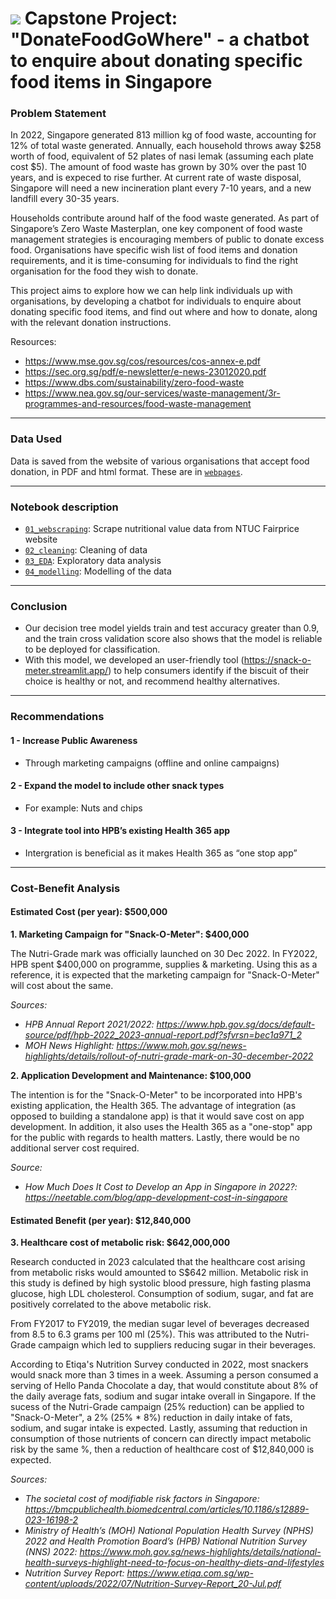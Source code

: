 # ![](https://ga-dash.s3.amazonaws.com/production/assets/logo-9f88ae6c9c3871690e33280fcf557f33.png) Capstone Project: "DonateFoodGoWhere" - a chatbot to enquire about donating specific food items in Singapore

### Problem Statement

In 2022, Singapore generated 813 million kg of food waste, accounting for 12% of total waste generated. Annually, each household throws away $258 worth of food, equivalent of 52 plates of nasi lemak (assuming each plate cost $5). The amount of food waste has grown by 30% over the past 10 years, and is expeced to rise further. At current rate of waste disposal, Singapore will need a new incineration plant every 7-10 years, and a new landfill every 30-35 years.

Households contribute around half of the food waste generated. As part of Singapore’s Zero Waste Masterplan, one key component of food waste management strategies is encouraging members of public to donate excess food. Organisations have specific wish list of food items and donation requirements, and it is time-consuming for individuals to find the right organisation for the food they wish to donate.

This project aims to explore how we can help link individuals up with organisations, by developing a chatbot for individuals to enquire about donating specific food items, and find out where and how to donate, along with the relevant donation instructions.

Resources:
- https://www.mse.gov.sg/cos/resources/cos-annex-e.pdf
- https://sec.org.sg/pdf/e-newsletter/e-news-23012020.pdf
- https://www.dbs.com/sustainability/zero-food-waste
- https://www.nea.gov.sg/our-services/waste-management/3r-programmes-and-resources/food-waste-management

---

### Data Used

Data is saved from the website of various organisations that accept food donation, in PDF and html format. These are in [`webpages`](/code/webpages).

---

### Notebook description

* [`01_webscraping`](/code/01_webscraping.ipynb): Scrape nutritional value data from NTUC Fairprice website
* [`02_cleaning`](/code/02_cleaning.ipynb): Cleaning of data
* [`03_EDA`](/code/03_eda.ipynb): Exploratory data analysis
* [`04_modelling`](/code/04_modelling.ipynb): Modelling of the data

---

### Conclusion

- Our decision tree model yields train and test accuracy greater than 0.9, and the train cross validation score also shows that the model is reliable to be deployed for classification.
- With this model, we developed an user-friendly tool (https://snack-o-meter.streamlit.app/) to help consumers identify if the biscuit of their choice is healthy or not, and recommend healthy alternatives.

---

### Recommendations

#### 1 - Increase Public Awareness
- Through marketing campaigns (offline and online campaigns)​
#### 2 - Expand the model to include other snack types​
- For example: Nuts and chips
#### 3 - Integrate tool into HPB’s existing Health 365 app 
- Intergration is beneficial as it makes Health 365 as “one stop app”​

---

### Cost-Benefit Analysis

#### Estimated Cost (per year): $500,000

**1. Marketing Campaign for "Snack-O-Meter": $400,000**
   
The Nutri-Grade mark was officially launched on 30 Dec 2022. In FY2022, HPB spent $400,000 on programme, supplies & marketing.
Using this as a reference, it is expected that the marketing campaign for "Snack-O-Meter" will cost about the same.

_Sources:_ 
- _HPB Annual Report 2021/2022: https://www.hpb.gov.sg/docs/default-source/pdf/hpb-2022_2023-annual-report.pdf?sfvrsn=bec1a971_2_
- _MOH News Highlight: https://www.moh.gov.sg/news-highlights/details/rollout-of-nutri-grade-mark-on-30-december-2022_

**2. Application Development and Maintenance: $100,000**
   
The intention is for the "Snack-O-Meter" to be incorporated into HPB's existing application, the Health 365.
The advantage of integration (as opposed to building a standalone app) is that it would save cost on app development.
In addition, it also uses the Health 365 as a "one-stop" app for the public with regards to health matters.
Lastly, there would be no additional server cost required.

_Source:_ 
- _How Much Does It Cost to Develop an App in Singapore in 2022?: https://neetable.com/blog/app-development-cost-in-singapore_



#### Estimated Benefit (per year): $12,840,000​

**3. Healthcare cost of metabolic risk: $642,000,000**
   
Research conducted in 2023 calculated that the healthcare cost arising from metabolic risks would amounted to S$642 million.
Metabolic risk in this study is defined by high systolic blood pressure, high fasting plasma glucose, high LDL cholesterol.
Consumption of sodium, sugar, and fat are positively correlated to the above metabolic risk.

From FY2017 to FY2019, the median sugar level of beverages decreased from 8.5 to 6.3 grams per 100 ml (25%).
This was attributed to the Nutri-Grade campaign which led to suppliers reducing sugar in their beverages.

According to Etiqa's Nutrition Survey conducted in 2022, most snackers would snack more than 3 times in a week.
Assuming a person consumed a serving of Hello Panda Chocolate a day, that would constitute about 8% of the daily average fats, sodium and sugar intake overall in Singapore.
If the sucess of the Nutri-Grade campaign (25% reduction) can be applied to "Snack-O-Meter", a 2% (25% * 8%) reduction in daily intake of fats, sodium, and sugar intake is expected.
Lastly, assuming that reduction in consumption of those nutrients of concern can directly impact metabolic risk by the same %, then a reduction of healthcare cost of $12,840,000 is expected.

_Sources:_
- _The societal cost of modifiable risk factors in Singapore: https://bmcpublichealth.biomedcentral.com/articles/10.1186/s12889-023-16198-2_
- _Ministry of Health’s (MOH) National Population Health Survey (NPHS) 2022 and Health Promotion Board’s (HPB) National Nutrition Survey (NNS) 2022: https://www.moh.gov.sg/news-highlights/details/national-health-surveys-highlight-need-to-focus-on-healthy-diets-and-lifestyles_
- _Nutrition Survey Report: https://www.etiqa.com.sg/wp-content/uploads/2022/07/Nutrition-Survey-Report_20-Jul.pdf_
